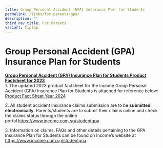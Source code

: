```yaml
---
title: Group Personal Accident (GPA) Insurance Plan for Students
permalink: /links/for-parents/gpa/
description: ""
third_nav_title: For Parents
variant: tiptap
---
```

<h1>Group Personal Accident (GPA) Insurance Plan for Students</h1>
<p><strong><u>Group Personal Accident (GPA) Insurance Plan for Students Product Factsheet for 2023</u></strong>
<br>1. The updated 2023 product factsheet for the Income Group Personal Accident
(GPA) Insurance Plan for Students is attached for reference below:
<br><a href="/files/Product_Fact_Sheet__Year_2024_May__Revised.pdf" rel="noopener noreferrer nofollow" target="_blank">Product Fact Sheet Year 2024</a>
</p>
<p>2. All student accident insurance claims submission are to be&nbsp;<strong>submitted electronically</strong>.&nbsp;Parents/students
are to submit their claims online and check the claims status through the
online portal&nbsp;<a href="https://www.income.com.sg/studentgpa" rel="noopener noreferrer nofollow" target="_blank">https://www.income.com.sg/studentgpa</a>.</p>
<p>3. Information on claims, FAQs and other details pertaining to the GPA
Insurance Plan for Students can be found on Income’s website at&nbsp;
<a href="https://www.income.com.sg/studentgpa" rel="noopener noreferrer nofollow" target="_blank">https://www.income.com.sg/studentgpa</a>.</p>